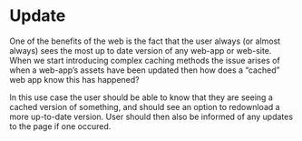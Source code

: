 # Update
One of the benefits of the web is the fact that the user always (or almost always) sees the most up to date version of any web-app or web-site. When we start introducing complex caching methods the issue arises of when a web-app’s assets have been updated then how does a “cached” web app know this has happened?

In this use case the user should be able to know that they are seeing a cached version of something, and should see an option to redownload a more up-to-date version. User should then also be informed of any updates to the page if one occured. 

